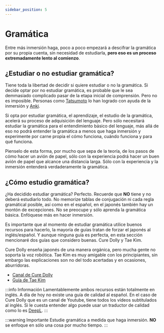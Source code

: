 ```yaml
---
sidebar_position: 5
---
```

# Gramática

Entre más inmersión haga, poco a poco empezará a descifrar la gramática por su propia cuenta, sin necesidad de estudiarla, **pero eso es un proceso extremadamente lento al comienzo**. 

## ¿Estudiar o no estudiar gramática? 
Tiene toda la libertad de decidir si quiere estudiar o no la gramática. Si decide optar por no estudiar gramática, es probable que le sea demmasiado complicado pasar de la etapa inicial de comprensión. Pero no es imposible. Personas como [Tatsumoto](https://tatsumoto.neocities.org/blog/index.html) lo han logrado con ayuda de la inmersión y [Anki](../various-guide/Anki). 

Si opta por estudiar gramática, el aprendizaje, el estudio de la gramática, acelerá su proceso de adquisición del lenguaje. Pero sólo necesitará estudiar la gramática para el entendimiento básico del lenguaje, más allá de eso no podrá entender la gramática a menos que haga inmersión y experimente por carne propia el cómo funciona, cuándo funciona y para qué funciona. 

Pienselo de esta forma, por mucho que sepa de la teoría, de los pasos de cómo hacer un avión de papel, sólo con la experiencia podrá hacer un buen avión de papel que alcance una distancia larga. Sólo con la experiencia y la inmersión entenderá verdaderamente la gramática.

## ¿Cómo estudio gramática?
¿Ha decidido estudiar gramática? Perfecto. Recuerde que **NO** tiene y no deberá estudiarlo todo. No memorize tablas de conjugación ni cada regla gramátical posible, así como en el español, en el japonés también hay un montón de excepciones. No se preocupe y sólo aprenda la gramática básica. Enfóquese más en hacer inmersión.

Es importante que al momento de estudiar gramática utilice buenos recursos para hacerlo, la mayoría de guías tratan de forzar el japonés al inglés/español. Y aunque ninguna guía es perfecta, en esta sección mencionaré dos guías que considero buenas. Cure Dolly y Tae Kim. 

Cure Dolly enseña japonés de una manera orgánica, pero mucha gente no soporta la voz robótica. Tae Kim es muy amigable con los principiantes, sin embargo las explicaciones son no del todo acertadas y en ocasiones, aburridoras. 

- [Canal de Cure Dolly](https://www.youtube.com/playlist?list=PLg9uYxuZf8x_A-vcqqyOFZu06WlhnypWj)
- [Guía de Tae Kim](http://guidetojapanese.org/learn/grammar)

:::info Información
Lamentablemente ambos recursos están totalmente en inglés. A día de hoy no existe una guía de calidad al español. En el caso de Cure Dolly que es un canal de Youtube, tiene todos los vídeos subtitulados al inglés. Si le cuesta entender algo puede usar un traductor de calidad como lo es [DeepL](https://www.deepl.com/translator). 
:::

:::warning Importante
Estudie gramática a medida que haga inmersión. **NO** se enfoque en sólo una cosa por mucho tiempo.
:::